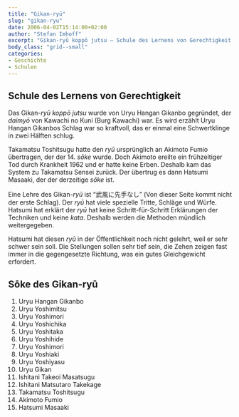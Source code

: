 ```yaml
---
title: "Gikan-ryū"
slug: "gikan-ryu"
date: 2006-04-02T15:14:00+02:00
author: "Stefan Imhoff"
excerpt: "Gikan-ryū koppō jutsu – Schule des Lernens von Gerechtigkeit, eine Schule, die Hatsumi noch nicht öffentlich gelehrt hat, weil sie sehr kompliziert sein soll."
body_class: "grid--small"
categories:
- Geschichte
- Schulen
---
```


## Schule des Lernens von Gerechtigkeit

Das Gikan-*ryū* *koppō jutsu* wurde von Uryu Hangan Gikanbo gegründet, der *daimyō* von Kawachi no Kuni (Burg Kawachi) war. Es wird erzählt Uryu Hangan Gikanbos Schlag war so kraftvoll, das er einmal eine Schwertklinge in zwei Hälften schlug.

Takamatsu Toshitsugu hatte den *ryū* ursprünglich an Akimoto Fumio übertragen, der der 14. *sōke* wurde. Doch Akimoto ereilte ein frühzeitiger Tod durch Krankheit 1962 und er hatte keine Erben. Deshalb kam das System zu Takamatsu Sensei zurück. Der übertrug es dann Hatsumi Masaaki, der der derzeitige *sōke* ist.

Eine Lehre des Gikan-*ryū* ist <q lang="ja">武風に先手なし</q> (Von dieser Seite kommt nicht der erste Schlag). Der *ryū* hat viele spezielle Tritte, Schläge und Würfe. Hatsumi hat erklärt der *ryū* hat keine Schritt-für-Schritt Erklärungen der Techniken und keine *kata*. Deshalb werden die Methoden mündlich weitergegeben.

Hatsumi hat diesen *ryū* in der Öffentlichkeit noch nicht gelehrt, weil er sehr schwer sein soll. Die Stellungen sollen sehr tief sein, die Zehen zeigen fast immer in die gegengesetzte Richtung, was ein gutes Gleichgewicht erfordert.


## Sōke des Gikan-ryū

1. Uryu Hangan Gikanbo
2. Uryu Yoshimitsu
3. Uryu Yoshimori
4. Uryu Yoshichika
5. Uryu Yoshitaka
6. Uryu Yoshihide
7. Uryu Yoshimori
8. Uryu Yoshiaki
9. Uryu Yoshiyasu
10. Uryu Gikan
11. Ishitani Takeoi Masatsugu
12. Ishitani Matsutaro Takekage
13. Takamatsu Toshitsugu
14. Akimoto Fumio
15. Hatsumi Masaaki
